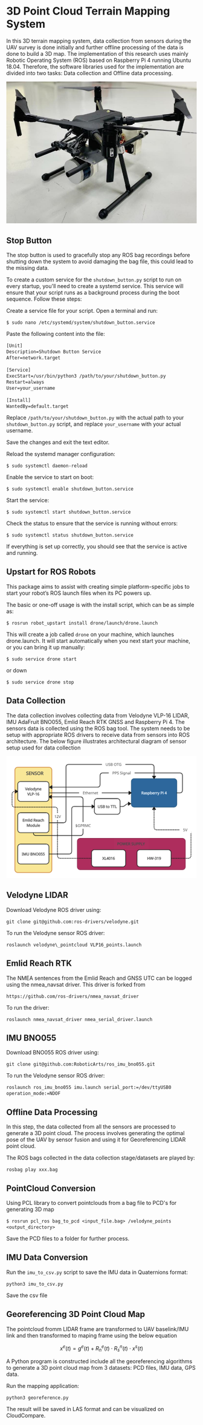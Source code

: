 # 3D Point Cloud Terrain Mapping System

In this 3D terrain mapping system, data collection from sensors during the UAV survey is done initially and further offline processing of the data is done to build a 3D map. The implementation of this research uses mainly Robotic Operating System (ROS) based on Raspberry Pi 4 running Ubuntu 18.04. Therefore, the software libraries used for the implementation are divided into two tasks: Data collection and Offline data processing.

![My Image](image/UAVDrone.jpg)

Stop Button
---------------
The stop button is used to gracefully stop any ROS bag recordings before shutting down the system to avoid damaging the bag file, this could lead to the missing data.

To create a custom service for the ```shutdown_button.py``` script to run on every startup, you'll need to create a systemd service. This service will ensure that your script runs as a background process during the boot sequence. Follow these steps:

Create a service file for your script. Open a terminal and run:
```
$ sudo nano /etc/systemd/system/shutdown_button.service
```
Paste the following content into the file:
```
[Unit]
Description=Shutdown Button Service
After=network.target

[Service]
ExecStart=/usr/bin/python3 /path/to/your/shutdown_button.py
Restart=always
User=your_username

[Install]
WantedBy=default.target
```
Replace ```/path/to/your/shutdown_button.py``` with the actual path to your ```shutdown_button.py``` script, and replace ```your_username``` with your actual username.

Save the changes and exit the text editor.

Reload the systemd manager configuration:
```
$ sudo systemctl daemon-reload
```
Enable the service to start on boot:
```
$ sudo systemctl enable shutdown_button.service
```
Start the service:
```
$ sudo systemctl start shutdown_button.service
```
Check the status to ensure that the service is running without errors:
```
$ sudo systemctl status shutdown_button.service
```
If everything is set up correctly, you should see that the service is active and running.

Upstart for ROS Robots
---------------
This package aims to assist with creating simple platform-specific jobs to start your robot’s ROS launch files when its PC powers up.

The basic or one-off usage is with the install script, which can be as simple as:
```
$ rosrun robot_upstart install drone/launch/drone.launch
```
This will create a job called ```drone``` on your machine, which launches drone.launch. It will start automatically when you next start your machine, or you can bring it up manually:
```
$ sudo service drone start
```
or down
```
$ sudo service drone stop
```

Data Collection
---------------
The data collection involves collecting data from Velodyne VLP-16 LIDAR, IMU AdaFruit BNO055, Emlid Reach RTK GNSS and Raspberry Pi 4. The sensors data is collected using the ROS bag tool. The system needs to be setup with appropriate ROS drivers to receive data from sensors into ROS architecture. The below figure illustrates architectural diagram of sensor setup used for data collection

![My Image](image/BlockDiagram.png)

Velodyne LIDAR
---------------

Download Velodyne ROS driver using:
```
git clone git@github.com:ros-drivers/velodyne.git
```
To run the Velodyne sensor ROS driver:
```
roslaunch velodyne\_pointcloud VLP16_points.launch
```

Emlid Reach RTK
---------------

The NMEA sentences from the Emlid Reach and GNSS UTC can be logged using the nmea_navsat driver. This driver is forked from 
```
https://github.com/ros-drivers/nmea_navsat_driver
```

To run the driver:
```
roslaunch nmea_navsat_driver nmea_serial_driver.launch
```

IMU BNO055
---------------

Download BNO055 ROS driver using:
```
git clone git@github.com:RoboticArts/ros_imu_bno055.git
```
To run the Velodyne sensor ROS driver:
```
roslaunch ros_imu_bno055 imu.launch serial_port:=/dev/ttyUSB0 operation_mode:=NDOF
```

Offline Data Processing
---------------
In this step, the data collected from all the sensors are processed to generate a 3D point cloud. The process involves generating the optimal pose of the UAV by sensor fusion and using it for Georeferencing LIDAR point cloud. 

The ROS bags collected in the data collection stage/datasets are played by:
```
rosbag play xxx.bag
```

PointCloud Conversion
---------------
Using PCL library to convert pointclouds from a bag file to PCD's for generating 3D map
```
$ rosrun pcl_ros bag_to_pcd <input_file.bag> /velodyne_points <output_directory>
```
Save the PCD files to a folder for further process.

IMU Data Conversion
---------------
Run the ```imu_to_csv.py``` script to save the IMU data in Quaternions format:
```
python3 imu_to_csv.py
```
Save the csv file

Georeferencing 3D Point Cloud Map
----------------
The pointcloud fromm LIDAR frame are transformed to UAV baselink/IMU link and then transformed to maping frame using the below equation

$$x^e(t) = g^e(t) + R^e_n(t) \cdot R^n_s(t) \cdot x^s(t)$$

A Python program is constructed include all the georeferencing algorithms to generate a 3D point cloud map from 3 datasets: PCD files, IMU data, GPS data.

Run the mapping application:

```
python3 georeference.py
```
The result will be saved in LAS format and can be visualized on CloudCompare.
